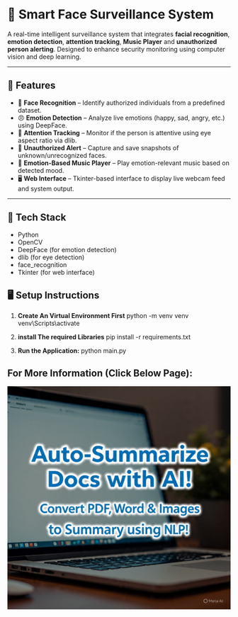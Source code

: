 # 🧠 Smart Face Surveillance System

A real-time intelligent surveillance system that integrates **facial recognition**, **emotion detection**, **attention tracking**, **Music Player** and **unauthorized person alerting**. Designed to enhance security monitoring using computer vision and deep learning.

---

## 🚀 Features

- 👤 **Face Recognition** – Identify authorized individuals from a predefined dataset.
- 😠 **Emotion Detection** – Analyze live emotions (happy, sad, angry, etc.) using DeepFace.
- 👀 **Attention Tracking** – Monitor if the person is attentive using eye aspect ratio via dlib.
- 🚨 **Unauthorized Alert** – Capture and save snapshots of unknown/unrecognized faces.
- 🎵 **Emotion-Based Music Player** – Play emotion-relevant music based on detected mood.
- 🖥️ **Web Interface** – Tkinter-based interface to display live webcam feed and system output.

---

## 🧰 Tech Stack

- Python
- OpenCV
- DeepFace (for emotion detection)
- dlib (for eye detection)
- face_recognition
- Tkinter (for web interface)

## 🖥️ Setup Instructions

1. **Create An Virtual Environment First**
python -m venv venv
venv\Scripts\activate    

2. **install The required Libraries**
pip install -r requirements.txt

3.  **Run the Application:**
python main.py

## For More Information (Click Below Page):
[![Watch the Demo](https://github.com/hrishikeshpatil9552/Documentation-To-Summary-Convertor/blob/b119a5aaa5ca085aea77fb56be0f2f3748179798/Thumbnail.jpg)](https://www.youtube.com/watch?v=X6miHl-m808)


